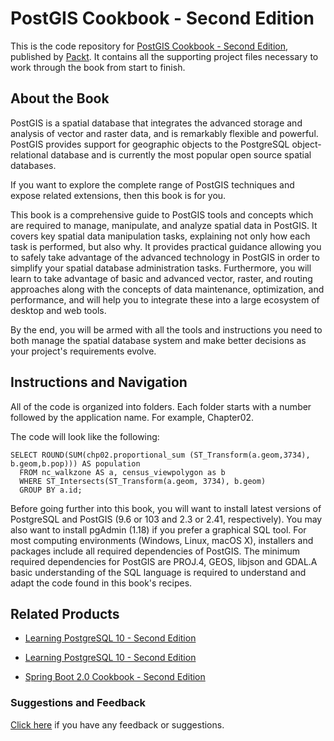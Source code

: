 # PostGIS Cookbook - Second Edition
This is the code repository for [PostGIS Cookbook - Second Edition](https://www.packtpub.com/application-development/postgis-cookbook-second-edition?utm_source=github&utm_medium=repository&utm_campaign=9781788299329), published by [Packt](https://www.packtpub.com/?utm_source=github). It contains all the supporting project files necessary to work through the book from start to finish.
## About the Book
PostGIS is a spatial database that integrates the advanced storage and analysis of vector and raster data, and is remarkably flexible and powerful. PostGIS provides support for geographic objects to the PostgreSQL object-relational database and is currently the most popular open source spatial databases.

If you want to explore the complete range of PostGIS techniques and expose related extensions, then this book is for you.

This book is a comprehensive guide to PostGIS tools and concepts which are required to manage, manipulate, and analyze spatial data in PostGIS. It covers key spatial data manipulation tasks, explaining not only how each task is performed, but also why. It provides practical guidance allowing you to safely take advantage of the advanced technology in PostGIS in order to simplify your spatial database administration tasks. Furthermore, you will learn to take advantage of basic and advanced vector, raster, and routing approaches along with the concepts of data maintenance, optimization, and performance, and will help you to integrate these into a large ecosystem of desktop and web tools.

By the end, you will be armed with all the tools and instructions you need to both manage the spatial database system and make better decisions as your project's requirements evolve.
## Instructions and Navigation
All of the code is organized into folders. Each folder starts with a number followed by the application name. For example, Chapter02.



The code will look like the following:
```
SELECT ROUND(SUM(chp02.proportional_sum (ST_Transform(a.geom,3734), b.geom,b.pop))) AS population
  FROM nc_walkzone AS a, census_viewpolygon as b
  WHERE ST_Intersects(ST_Transform(a.geom, 3734), b.geom)
  GROUP BY a.id;
```

Before going further into this book, you will want to install latest versions of PostgreSQL and PostGIS (9.6 or 103 and 2.3 or 2.41, respectively). You may also want to install pgAdmin (1.18) if you prefer a graphical SQL tool. For most computing environments (Windows, Linux, macOS X), installers and packages include all required dependencies of PostGIS. The minimum required dependencies for PostGIS are PROJ.4, GEOS, libjson and GDAL.A basic understanding of the SQL language is required to understand and adapt the code found in this book's recipes.

## Related Products
* [Learning PostgreSQL 10 - Second Edition](https://www.packtpub.com/big-data-and-business-intelligence/learning-postgresql-10-second-edition?utm_source=github&utm_medium=repository&utm_campaign=9781788392013)

* [Learning PostgreSQL 10 - Second Edition](https://www.packtpub.com/big-data-and-business-intelligence/learning-postgresql-10-second-edition?utm_source=github&utm_medium=repository&utm_campaign=9781788392013)

* [Spring Boot 2.0 Cookbook - Second Edition](https://www.packtpub.com/application-development/spring-boot-cookbook-second-edition?utm_source=github&utm_medium=repository&utm_campaign=9781787129825)

### Suggestions and Feedback
[Click here](https://docs.google.com/forms/d/e/1FAIpQLSe5qwunkGf6PUvzPirPDtuy1Du5Rlzew23UBp2S-P3wB-GcwQ/viewform) if you have any feedback or suggestions.

